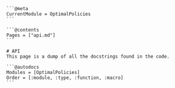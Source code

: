     ```@meta
    CurrentModule = OptimalPolicies 
    ```

    ```@contents
    Pages = ["api.md"]
    ```

    # API
    This page is a dump of all the docstrings found in the code. 

    ```@autodocs
    Modules = [OptimalPolicies]
    Order = [:module, :type, :function, :macro]
    ```
